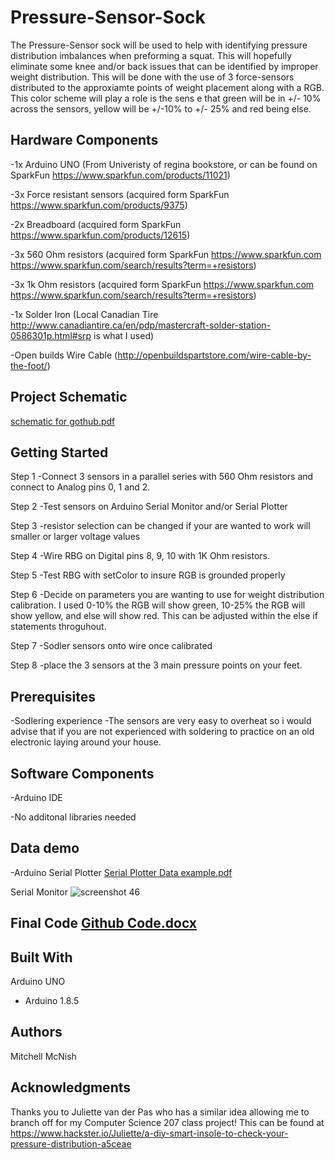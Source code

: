 # Pressure-Sensor-Sock
  The Pressure-Sensor sock will be used to help with identifying pressure distribution imbalances when preforming a squat. This will hopefully eliminate some knee and/or back issues that can be identified by improper weight distribution. This will be done with the use of 3 force-sensors distributed to the approxiamte points of weight placement along with a RGB. This color scheme will play a role is the sens e that green will be in +/- 10% across the sensors, yellow will be +/-10% to +/- 25% and red being else. 

## Hardware Components
  -1x Arduino UNO (From Univeristy of regina bookstore, or can be found on SparkFun https://www.sparkfun.com/products/11021)
  
  -3x Force resistant sensors  (acquired form SparkFun https://www.sparkfun.com/products/9375)
  
  -2x Breadboard (acquired form SparkFun https://www.sparkfun.com/products/12615)
  
  -3x 560 Ohm resistors (acquired form SparkFun https://www.sparkfun.com https://www.sparkfun.com/search/results?term=+resistors)
  
  -3x 1k Ohm resistors (acquired form SparkFun https://www.sparkfun.com https://www.sparkfun.com/search/results?term=+resistors)
  
  -1x Solder Iron (Local Canadian Tire http://www.canadiantire.ca/en/pdp/mastercraft-solder-station-0586301p.html#srp is what I used)
  
  -Open builds Wire Cable (http://openbuildspartstore.com/wire-cable-by-the-foot/)
  
## Project Schematic 

[schematic for gothub.pdf](https://github.com/Mcnish15/Pressure-Sensor-Sock/files/1913147/schematic.for.gothub.pdf)



## Getting Started
Step 1 
  -Connect 3 sensors in a parallel series with 560 Ohm resistors  and connect to Analog pins 0, 1  and 2.
  
  
Step 2 
  -Test sensors on Arduino Serial Monitor and/or Serial Plotter
  
  
Step 3
  -resistor selection can be changed if your are wanted to work will smaller or larger voltage values 
  
  
Step 4
  -Wire RBG on Digital pins 8, 9, 10 with 1K Ohm resistors. 
  
  
Step 5
  -Test RBG with setColor to insure RGB is grounded properly 
  
  
Step 6
  -Decide on parameters you are wanting to use for weight distribution calibration. I used 0-10% the RGB will show green, 10-25% the RGB will show yellow, and else will show red. This can be adjusted within the else if statements throguhout. 
  
  
Step 7
  -Sodler sensors onto wire once calibrated
  
  
Step 8 
  -place the 3 sensors at the 3 main pressure points on your feet. 
  

## Prerequisites
  -Sodlering experience
    -The sensors are very easy to overheat so i would advise that if you are not experienced with soldering to practice on an               old electronic laying around your house. 
  


## Software Components
  -Arduino IDE
  
  -No additonal libraries needed 

## Data demo
  -Arduino Serial Plotter
  [Serial Plotter Data example.pdf](https://github.com/Mcnish15/Pressure-Sensor-Sock/files/1913168/Serial.Plotter.Data.example.pdf)
  
  
  Serial Monitor
![screenshot 46](https://user-images.githubusercontent.com/37302592/38839304-3aac3d78-4197-11e8-849d-fc927b65f1be.png)
 

## Final Code  [Github Code.docx](https://github.com/Mcnish15/Pressure-Sensor-Sock/files/1913190/Github.Code.docx)

## Built With
  Arduino UNO
   - Arduino 1.8.5

## Authors

Mitchell McNish


## Acknowledgments

Thanks you to Juliette van der Pas who has a similar idea allowing me to branch off for my Computer Science 207 class project! This can be found at https://www.hackster.io/Juliette/a-diy-smart-insole-to-check-your-pressure-distribution-a5ceae
